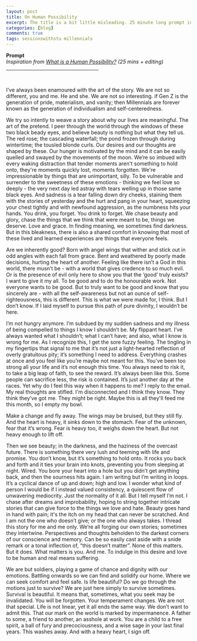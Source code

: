 ```yaml
---
layout: post
title: On Human Possibility
excerpt: The title is a bit little misleading. 25 minute long prompt inspired by a poem of the same name by young Indigenous poet Billy-Ray Belcourt.
categories: [blog]
comments: true
tags: sessionswithstu millennials
---
```

<b>Prompt</b><br>
<em>Inspiration from <a href="http://puritan-magazine.com/human-possibility-belcourt-2019/?fbclid=IwAR19u4Z2_KWwB7T5o-FktTj2AKTk7slJGX7IrQfdfno8PZW4w3Z4JWNvLi4#">What is a Human Possibility?</a> (25 mins + editing)</em>
<br>
<hr align = "left" width="50%">
<br>

I’ve always been enamoured with the art of the story. We are not so different, you and me. He and she. We are not so interesting. if Gen Z is the generation of pride, materialism, and vanity; then Millennials are forever known as the generation of individualism and self-centeredness.

We try so intently to weave a story about why our lives are meaningful. The art of the pretend. I peer through the world through the windows of these two black beady eyes, and believe beauty is nothing but what they tell us. The red rose; the cascading waterfall; the pond frozen through during wintertime; the tousled blonde curls. Our desires and our thoughts are shaped by these. Our hunger is motivated by the mind and it can be easily quelled and swayed by the movements of the moon. We’re so imbued with every waking distraction that tender moments aren't something to hold onto, they're moments quickly lost, moments forgotten. We're impressionable by things that are unimportant, silly. To be vulnerable and surrender to the sweetness of these emotions - thinking we feel love so deeply - the very next day led astray with tears welling up in those same black eyes. And sadness is a tear falling down dry cheeks, staining them with the stories of yesterday and the hurt and pang in your heart, squeezing your chest tightly and with newfound aggression, as the numbness hits your hands. You drink, you forget. You drink to forget. We chase beauty and glory, chase the things that we think that were meant to be, things we deserve. Love and grace. In finding meaning, we sometimes find darkness. But in this bleakness, there is also a shared comfort in knowing that most of these lived and learned experiences are things that everyone feels.

Are we inherently good? Born with angel wings that wither and stick out in odd angles with each fall from grace. Bent and weathered by poorly made decisions, hurting the heart of another. Feeling like there isn’t a God in this world, there musn’t be - with a world that gives credence to so much evil. Or is the presence of evil only here to show you that the ‘good’ truly exists? I want to give it my all. To be good and to do the honourable work. Not everyone wants to be good. But to truly want to be good and know that you sincerely are - with all the self-awareness but not an ounce of self-righteousness, this is different. This is what we were made for, I think. But I don’t know. If I laid myself to pursue this path of pure divinity, I wouldn’t be here.

I’m not hungry anymore. I’m subdued by my sudden sadness and my illness of being compelled to things I know I shouldn’t be. My flippant heart. I’ve always wanted what I shouldn’t; what I can’t have; and also, what I know is wrong for me. As I recognize this, I get the sore fuzzy feeling. The tingling in my fingertips that signal to me that it’s not just a light-hearted reflection of overly gratuitous pity; it’s something I need to address.
Everything crashes at once and you feel like you’re maybe not meant for this. You’ve been too strong all your life and it’s not enough this time. You always need to risk it, to take a big leap of faith, to see the reward. It’s always been like this. Some people can sacrifice less, the risk is contained. It’s just another day at the races. Yet why do I feel this way when it happens to me? I reply to the email. My real thoughts are stifled. I'm disconnected and I think they know. They think they’ve got me. They might be right. Maybe this is all they'll feed me this month, so I empty my bowl.

Make a change and fly away. The wings may be bruised, but they still fly. And the heart is heavy, it sinks down to the stomach. Fear of the unknown, fear that it’s wrong. Fear is heavy too, it weighs down the heart. But not heavy enough to lift off.

Then we see beauty; in the darkness, and the haziness of the overcast future. There is something there very lush and teeming with life and promise. You don’t know, but it’s something to hold onto. It rocks you back and forth and it ties your brain into knots, preventing you from sleeping at night. Wired. You bore your heart into a hole but you didn’t get anything back, and then the sourness hits again. I am writing but I’m writing in loops. It’s a cyclical dance of up and down; high and low. I wonder what kind of person I would be if I instead valued consistency, a quiescent flow of unwavering mediocrity. Just the normality of it all. But I tell myself I’m not.
I chase after dreams and improbability, hoping to string together intricate stories that can give force to the things we love and hate. Beauty goes hand in hand with pain; it's the itch on my head that can never be scratched. And I am not the one who doesn’t give; or the one who always takes. I thread this story for me and me only. We’re all forging our own stories; sometimes they intertwine. Perspectives and thoughts beholden to the darkest corners of our conscience and memory. Can be so easily cast aside with a snide remark or a tonal inflection of, “this doesn’t matter”. None of this matters. But it does. What matters is you. And me. To indulge in this desire and love to be human and real means suffering.

We are but soldiers, playing a game of chance and dignity with our emotions. Battling onwards so we can find and solidify our home. Where we can seek comfort and feel safe. Is life beautiful? Do we go through the motions just to survive? We are just here simply to survive sometimes. Survival is beautiful.
It means that, sometimes, what you seek may be invalidated. You will be forgotten. Your temperament changes. We are not that special. Life is not linear, yet it all ends the same way. We don’t want to admit this. That our mark on the world is marked by impermanence. A father to some, a friend to another, an asshole at work. You are a child to a free spirit, a ball of fury and precociousness, and a wise sage in your last final years. This washes away. And with a heavy heart, I sign off.
